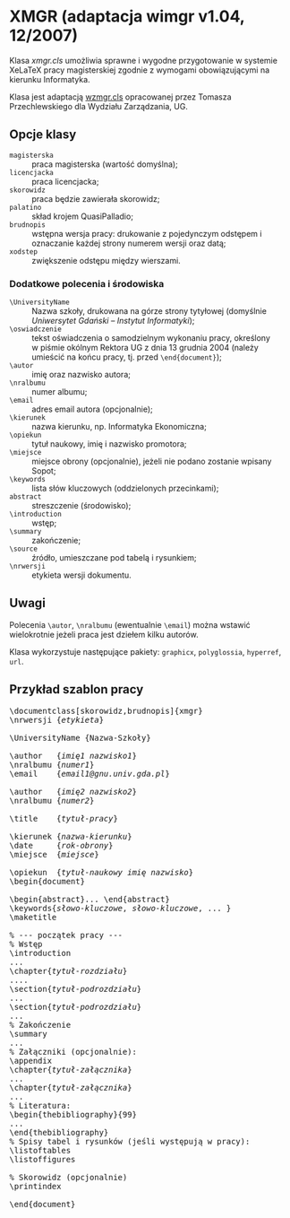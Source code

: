 # XMGR (adaptacja wimgr v1.04, 12/2007)

Klasa *xmgr.cls* umożliwia sprawne i wygodne przygotowanie w systemie
XeLaTeX pracy magisterskiej zgodnie z wymogami obowiązującymi na
kierunku Informatyka.

Klasa jest adaptacją
[wzmgr.cls](http://gnu.univ.gda.pl/~tomasz/prog/tex/wzmgr/wzmgr.html)
opracowanej przez Tomasza Przechlewskiego dla Wydziału Zarządzania, UG.

## Opcje klasy

<dl>
<dt><code>magisterska</code></dt>
<dd>praca magisterska (wartość domyślna);</dd>

<dt><code>licencjacka</code></dt>
<dd>praca licencjacka;</dd>

<dt><code>skorowidz</code></dt>
<dd>praca będzie zawierała skorowidz;</dd>

<dt><code>palatino</code></dt>
<dd>skład krojem QuasiPalladio;</dd>

<dt><code>brudnopis</code></dt>
<dd>wstępna wersja pracy: drukowanie z pojedynczym odstępem
i oznaczanie każdej strony numerem wersji oraz datą;</dd>

<dt><code>xodstep</code></dt>
<dd>zwiększenie odstępu między wierszami.</dd>
</dl>

### Dodatkowe polecenia i środowiska

<dl>
<dt><code>\UniversityName</code></dt>
<dd>Nazwa szkoły, drukowana na górze strony tytyłowej 
(domyślnie <em>Uniwersytet Gdański – Instytut Informatyki</em>);
</dd>

<dt><code>\oswiadczenie</code></dt>
<dd>tekst oświadczenia o samodzielnym wykonaniu pracy, określony
w piśmie okólnym Rektora UG z dnia 13 grudnia 2004 (należy
umieścić na końcu pracy, tj. przed <code>\end{document}</code>);</dd>

<dt><code>\autor</code></dt>
<dd>imię oraz nazwisko autora;</dd>

<dt><code>\nralbumu</code></dt>
<dd>numer albumu;</dd>

<dt><code>\email</code></dt> 
<dd>adres email autora (opcjonalnie);</dd>

<dt><code>\kierunek</code></dt>
<dd>nazwa kierunku, np. Informatyka Ekonomiczna;</dd>

<dt><code>\opiekun</code></dt>
<dd>tytuł naukowy, imię i nazwisko promotora;</dd>

<dt><code>\miejsce</code></dt>
<dd>miejsce obrony (opcjonalnie), jeżeli nie podano 
  zostanie wpisany Sopot;</dd>

<dt><code>\keywords</code></dt>
<dd>lista słów kluczowych (oddzielonych przecinkami);</dd>

<dt><code>abstract</code></dt> 
<dd>streszczenie (środowisko);</dd>

<dt><code>\introduction</code></dt> 
<dd>wstęp;</dd>

<dt><code>\summary</code></dt> 
<dd>zakończenie;</dd>

<dt><code>\source</code></dt> 
<dd>źródło, umieszczane pod tabelą i rysunkiem;</dd>

<dt><code>\nrwersji</code></dt> 
<dd>etykieta wersji dokumentu.</dd>
</dl>

## Uwagi

Polecenia `\autor`, `\nralbumu` (ewentualnie
`\email`) można wstawić wielokrotnie jeżeli praca jest
dziełem kilku autorów.

Klasa wykorzystuje następujące pakiety: `graphicx`,
`polyglossia`, `hyperref`, `url`.

## Przykład szablon pracy

<pre>
\documentclass[skorowidz,brudnopis]{xmgr}
\nrwersji {<em>etykieta</em>}

\UniversityName {Nazwa-Szkoły}

\author   {<em>imię1 nazwisko1</em>}
\nralbumu {<em>numer1</em>}
\email    {<em>email1@gnu.univ.gda.pl</em>}

\author   {<em>imię2 nazwisko2</em>}
\nralbumu {<em>numer2</em>}

\title    {<em>tytuł-pracy</em>}

\kierunek {<em>nazwa-kierunku</em>}
\date     {<em>rok-obrony</em>}
\miejsce  {<em>miejsce</em>}

\opiekun  {<em>tytuł-naukowy imię nazwisko</em>}
\begin{document}

\begin{abstract}... \end{abstract}
\keywords{<em>słowo-kluczowe</em>, <em>słowo-kluczowe</em>, ... }
\maketitle

% --- początek pracy ---
% Wstęp
\introduction
...
\chapter{<em>tytuł-rozdziału</em>}
....
\section{<em>tytuł-podrozdziału</em>}
...
\section{<em>tytuł-podrozdziału</em>}
...
% Zakończenie
\summary
...
% Załączniki (opcjonalnie):
\appendix
\chapter{<em>tytuł-załącznika</em>}
...
\chapter{<em>tytuł-załącznika</em>}
...
% Literatura:
\begin{thebibliography}{99}
...
\end{thebibliography}
% Spisy tabel i rysunków (jeśli występują w pracy):
\listoftables
\listoffigures

% Skorowidz (opcjonalnie)
\printindex

\end{document}
</pre>
